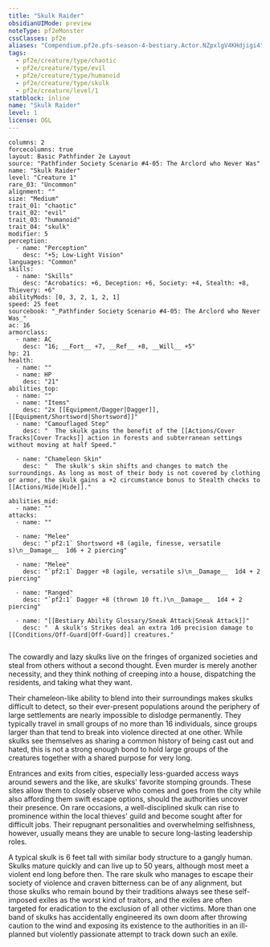 ```yaml
---
title: "Skulk Raider"
obsidianUIMode: preview
noteType: pf2eMonster
cssClasses: pf2e
aliases: "Compendium.pf2e.pfs-season-4-bestiary.Actor.NZpxlgV4KHdjigi4" 
tags:
  - pf2e/creature/type/chaotic
  - pf2e/creature/type/evil
  - pf2e/creature/type/humanoid
  - pf2e/creature/type/skulk
  - pf2e/creature/level/1
statblock: inline
name: "Skulk Raider"
level: 1
license: OGL
---
```


```statblock
columns: 2
forcecolumns: true
layout: Basic Pathfinder 2e Layout
source: "Pathfinder Society Scenario #4-05: The Arclord who Never Was"
name: "Skulk Raider"
level: "Creature 1"
rare_03: "Uncommon"
alignment: ""
size: "Medium"
trait_01: "chaotic"
trait_02: "evil"
trait_03: "humanoid"
trait_04: "skulk"
modifier: 5
perception:
  - name: "Perception"
    desc: "+5; Low-Light Vision"
languages: "Common"
skills:
  - name: "Skills"
    desc: "Acrobatics: +6, Deception: +6, Society: +4, Stealth: +8, Thievery: +6"
abilityMods: [0, 3, 2, 1, 2, 1]
speed: 25 feet
sourcebook: "_Pathfinder Society Scenario #4-05: The Arclord who Never Was_"
ac: 16
armorclass:
  - name: AC
    desc: "16; __Fort__ +7, __Ref__ +8, __Will__ +5"
hp: 21
health:
  - name: ""
  - name: HP
    desc: "21"
abilities_top:
  - name: ""
  - name: "Items"
    desc: "2x [[Equipment/Dagger|Dagger]], [[Equipment/Shortsword|Shortsword]]"
  - name: "Camouflaged Step"
    desc: "  The skulk gains the benefit of the [[Actions/Cover Tracks|Cover Tracks]] action in forests and subterranean settings without moving at half Speed."

  - name: "Chameleon Skin"
    desc: "  The skulk's skin shifts and changes to match the surroundings. As long as most of their body is not covered by clothing or armor, the skulk gains a +2 circumstance bonus to Stealth checks to [[Actions/Hide|Hide]]."

abilities_mid:
  - name: ""
attacks:
  - name: ""

  - name: "Melee"
    desc: "`pf2:1` Shortsword +8 (agile, finesse, versatile s)\n__Damage__  1d6 + 2 piercing"

  - name: "Melee"
    desc: "`pf2:1` Dagger +8 (agile, versatile s)\n__Damage__  1d4 + 2 piercing"

  - name: "Ranged"
    desc: "`pf2:1` Dagger +8 (thrown 10 ft.)\n__Damage__  1d4 + 2 piercing"

  - name: "[[Bestiary Ability Glossary/Sneak Attack|Sneak Attack]]"
    desc: "  A skulk's Strikes deal an extra 1d6 precision damage to [[Conditions/Off-Guard|Off-Guard]] creatures."
 
```



The cowardly and lazy skulks live on the fringes of organized societies and steal from others without a second thought. Even murder is merely another necessity, and they think nothing of creeping into a house, dispatching the residents, and taking what they want.

Their chameleon-like ability to blend into their surroundings makes skulks difficult to detect, so their ever-present populations around the periphery of large settlements are nearly impossible to dislodge permanently. They typically travel in small groups of no more than 16 individuals, since groups larger than that tend to break into violence directed at one other. While skulks see themselves as sharing a common history of being cast out and hated, this is not a strong enough bond to hold large groups of the creatures together with a shared purpose for very long.

Entrances and exits from cities, especially less-guarded access ways around sewers and the like, are skulks' favorite stomping grounds. These sites allow them to closely observe who comes and goes from the city while also affording them swift escape options, should the authorities uncover their presence. On rare occasions, a well-disciplined skulk can rise to prominence within the local thieves' guild and become sought after for difficult jobs. Their repugnant personalities and overwhelming selfishness, however, usually means they are unable to secure long-lasting leadership roles.

A typical skulk is 6 feet tall with similar body structure to a gangly human. Skulks mature quickly and can live up to 50 years, although most meet a violent end long before then. The rare skulk who manages to escape their society of violence and craven bitterness can be of any alignment, but those skulks who remain bound by their traditions always see these self-imposed exiles as the worst kind of traitors, and the exiles are often targeted for eradication to the exclusion of all other victims. More than one band of skulks has accidentally engineered its own doom after throwing caution to the wind and exposing its existence to the authorities in an ill-planned but violently passionate attempt to track down such an exile.
